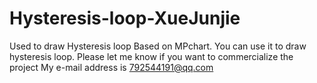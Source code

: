 # Hysteresis-loop-XueJunjie
Used to draw Hysteresis loop
Based on MPchart.
You can use it to draw hysteresis loop.
Please let me know if you want to commercialize the project
My e-mail address is 792544191@qq.com
